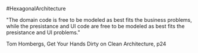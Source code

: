 #HexagonalArchitecture

"The domain code is free to be modeled as best fits the business problems, while the presistance and UI code are free to be modeled as best fits the presistance and UI problems."

Tom Hombergs, Get Your Hands Dirty on Clean Architecture, p24